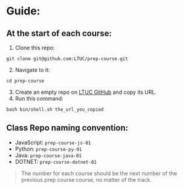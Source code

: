 # Guide:

## At the start of each course: 
1. Clone this repo:
```
git clone git@github.com:LTUC/prep-course.git
```
2. Navigate to it:
```
cd prep-course
```
3. Create an empty repo on [LTUC GitHub](https://github.com/LTUC) and copy its URL.
4. Run this command:
```
bash bin/shell.sh the_url_you_copied
```
## Class Repo naming convention:
- JavaScript: `prep-course-js-01`
- Python: `prep-course-py-01`
- Java: `prep-course-java-01`
- DOTNET: `prep-course-dotnet-01`

> The number for each course should be the next number of the previous prep course course, no matter of the track.
